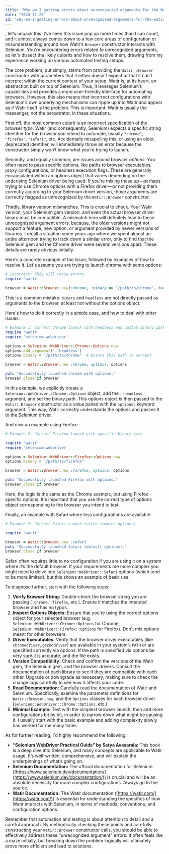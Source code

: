 ```yaml
---
title: "Why am I getting errors about unrecognized arguments for the Watir selenium Browser constructor?"
date: "2024-12-23"
id: "why-am-i-getting-errors-about-unrecognized-arguments-for-the-watir-selenium-browser-constructor"
---
```


, let’s unpack this. I’ve seen this issue pop up more times than I can count, and it almost always comes down to a few core areas of configuration or misunderstanding around how Watir’s `Browser` constructor interacts with Selenium. You're encountering errors related to unrecognized arguments, so let's dissect the likely culprits and how to resolve them, drawing from my experience working on various automated testing setups.

The core problem, put simply, stems from providing the `Watir::Browser` constructor with parameters that it either doesn't expect or that it can’t interpret within the current context of your setup. Watir is, at its heart, an abstraction built on top of Selenium. Thus, it leverages Selenium’s capabilities and provides a more user-friendly interface for automating browsers. However, this also means that incorrect configurations with Selenium’s own underlying mechanisms can ripple up into Watir and appear as if Watir itself is the problem. This is important: Watir is usually the messenger, not the perpetrator, in these situations.

First off, the most common culprit is an incorrect specification of the browser *type*. Watir (and consequently, Selenium) expects a specific string identifier for the browser you intend to automate, usually `"chrome"`, `"firefox"`, `"safari"`, etc. Accidentally misspelling this, or using an older, deprecated identifier, will immediately throw an error because the constructor simply won’t know what you’re trying to launch.

Secondly, and equally common, are issues around browser *options*. You often need to pass specific options, like paths to browser executables, proxy configurations, or headless execution flags. These are generally encapsulated within an options object that varies depending on the underlying Selenium driver being used. If you’re mixing these up—perhaps trying to use Chrome options with a Firefox driver—or not providing them correctly according to your Selenium driver version, those arguments are correctly flagged as unrecognized by the `Watir::Browser` constructor.

Thirdly, library version mismatches. This is crucial to check. Your Watir version, your Selenium gem version, and even the actual browser driver binary must be compatible. A mismatch here will definitely lead to these unrecognized argument errors, because, the older versions might not support a feature, new option, or argument provided by newer versions of libraries. I recall a situation some years ago where we spent almost an entire afternoon trying to track down a similar error, only to find that the Selenium gem and the Chrome driver were several versions apart. These details are rarely obvious initially.

Here’s a concrete example of the issue, followed by examples of how to resolve it. Let's assume you are trying to launch chrome with some options:

```ruby
# Incorrect: This will raise errors.
require 'watir'

browser = Watir::Browser.new(:chrome, :binary => "/path/to/chrome", headless: true)
```
This is a common mistake: `binary` and `headless` are not directly passed as arguments to the browser, at least not without the options object.

Here's how to do it correctly in a simple case, and how to deal with other issues:
```ruby
# Example 1: Correct Chrome launch with headless and custom binary paths
require 'watir'
require 'selenium-webdriver'

options = Selenium::WebDriver::Chrome::Options.new
options.add_argument('--headless')
options.binary = "/path/to/chrome"  # Ensure this path is correct

browser = Watir::Browser.new :chrome, options: options

puts "Successfully launched chrome with options."
browser.close if browser
```
In this example, we explicitly create a `Selenium::WebDriver::Chrome::Options` object, add the `--headless` argument, and set the binary path. This options object is then passed to the `Watir::Browser` constructor as a value paired with the `options:` keyword argument. This way, Watir correctly understands the options and passes it to the Selenium driver.

And now an example using Firefox:
```ruby
# Example 2: Correct Firefox launch with specific binary path

require 'watir'
require 'selenium-webdriver'

options = Selenium::WebDriver::Firefox::Options.new
options.binary = "/path/to/firefox"

browser = Watir::Browser.new :firefox, options: options

puts "Successfully launched Firefox with options."
browser.close if browser
```

Here, the logic is the same as the Chrome example, but using Firefox specific options. It's important that you use the correct type of options object corresponding to the browser you intend to test.

Finally, an example with Safari where less configurations are available:
```ruby
# Example 3: Correct Safari Launch (often simpler options)

require 'watir'

browser = Watir::Browser.new :safari
puts "Successfully launched Safari (default options)."
browser.close if browser
```
Safari often requires little to no configuration if you are using it on a system where it’s the default browser. If your requirements are more complex you might need to delve into `Selenium::WebDriver::Safari` options (which tend to be more limited), but this shows an example of basic use.

To diagnose further, start with the following steps:

1.  **Verify Browser String:** Double-check the browser string you are passing (`:chrome`, `:firefox`, etc.). Ensure it matches the intended browser and has no typos.
2.  **Inspect Options Objects:** Ensure that you're using the correct options object for your selected browser (e.g. `Selenium::WebDriver::Chrome::Options` for Chrome, `Selenium::WebDriver::Firefox::Options` for Firefox). Don't mix options meant for other browsers.
3.  **Driver Executables:**  Verify that the browser driver executables (like `chromedriver`, `geckodriver`) are available in your system’s `PATH` or are specified correctly via options. If the path is specified via options be very sure it is accurate, and the file exists.
4.  **Version Compatibility:** Check and confirm the versions of the Watir gem, the Selenium gem, and the browser drivers. Consult the documentation of each library to see if they are compatible with each other. Upgrade or downgrade as necessary, making sure to check the change logs carefully to see how it affects your code.
5.  **Read Documentation:** Carefully read the documentation of Watir and Selenium. Specifically, examine the parameter definitions for `Watir::Browser.new`, and the `Options` classes for each browser driver (`Selenium::WebDriver::Chrome::Options`, etc.)
6.  **Minimal Example:** Test with the simplest browser launch, then add more configurations bit by bit, in order to narrow down what might be causing it. I usually start with the basic example and adding complexity slowly has worked for me many times.

As for further reading, I'd highly recommend the following:
*   **“Selenium WebDriver Practical Guide” by Satya Avasarala:** This book is a deep dive into Selenium, and many concepts are applicable to Watir usage. It’s well-written, comprehensive, and will explain the underpinnings of what’s going on.
*  **Selenium Documentation:** The official documentation for Selenium ([https://www.selenium.dev/documentation/](https://www.selenium.dev/documentation/)) is crucial and will be an absolute necessity for more complex configurations. Always go to the source.
*   **Watir Documentation:** The Watir documentation ([https://watir.com/](https://watir.com/)) is essential for understanding the specifics of how Watir interacts with Selenium, in terms of methods, conventions, and configuration options.

Remember that automation and testing is about attention to detail and a careful approach. By methodically checking these points and carefully constructing your `Watir::Browser` constructor calls, you should be able to effectively address these "unrecognized argument" errors. It often feels like a maze initially, but breaking down the problem logically will ultimately prove more efficient and lead to solutions.
